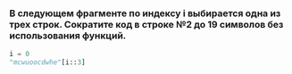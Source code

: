 ### В следующем фрагменте по индексу i выбирается одна из трех строк. Сократите код в строке №2 до 19 символов без использования функций.
```python
i = 0
"mcwuoocdwhe"[i::3]
```
